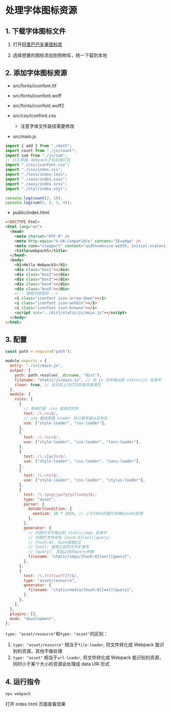 # 处理字体图标资源

## 1. 下载字体图标文件

1. 打开[阿里巴巴矢量图标库](https://www.iconfont.cn/)

2. 选择想要的图标添加到购物车，统一下载到本地

## 2. 添加字体图标资源

- src/fonts/iconfont.ttf
- src/fonts/iconfont.woff
- src/fonts/iconfont.woff2

- src/css/iconfont.css

  - 注意字体文件路径需要修改

- src/main.js

```js {5}
import { add } from "./math";
import count from "./js/count";
import sum from "./js/sum";
// 引入资源，Webpack才会对其打包
import "./css/iconfont.css";
import "./css/index.css";
import "./less/index.less";
import "./sass/index.sass";
import "./sass/index.scss";
import "./styl/index.styl";

console.log(count(2, 1));
console.log(sum(1, 2, 3, 4));
```

- public/index.html

```html {16-19}
<!DOCTYPE html>
<html lang="en">
  <head>
    <meta charset="UTF-8" />
    <meta http-equiv="X-UA-Compatible" content="IE=edge" />
    <meta name="viewport" content="width=device-width, initial-scale=1.0" />
    <title>webpack5</title>
  </head>
  <body>
    <h1>Hello Webpack5</h1>
    <div class="box1"></div>
    <div class="box2"></div>
    <div class="box3"></div>
    <div class="box4"></div>
    <div class="box5"></div>
    <!-- 使用字体图标 -->
    <i class="iconfont icon-arrow-down"></i>
    <i class="iconfont icon-ashbin"></i>
    <i class="iconfont icon-browse"></i>
    <script src="../dist/static/js/main.js"></script>
  </body>
</html>
```

## 3. 配置

```js {47-53}
const path = require("path");

module.exports = {
  entry: "./src/main.js",
  output: {
    path: path.resolve(__dirname, "dist"),
    filename: "static/js/main.js", // 将 js 文件输出到 static/js 目录中
    clean: true, // 自动将上次打包目录资源清空
  },
  module: {
    rules: [
      {
        // 用来匹配 .css 结尾的文件
        test: /\.css$/,
        // use 数组里面 Loader 执行顺序是从右到左
        use: ["style-loader", "css-loader"],
      },
      {
        test: /\.less$/,
        use: ["style-loader", "css-loader", "less-loader"],
      },
      {
        test: /\.s[ac]ss$/,
        use: ["style-loader", "css-loader", "sass-loader"],
      },
      {
        test: /\.styl$/,
        use: ["style-loader", "css-loader", "stylus-loader"],
      },
      {
        test: /\.(png|jpe?g|gif|webp)$/,
        type: "asset",
        parser: {
          dataUrlCondition: {
            maxSize: 10 * 1024, // 小于10kb的图片会被base64处理
          },
        },
        generator: {
          // 将图片文件输出到 static/imgs 目录中
          // 将图片文件命名 [hash:8][ext][query]
          // [hash:8]: hash值取8位
          // [ext]: 使用之前的文件扩展名
          // [query]: 添加之前的query参数
          filename: "static/imgs/[hash:8][ext][query]",
        },
      },
      {
        test: /\.(ttf|woff2?)$/,
        type: "asset/resource",
        generator: {
          filename: "static/media/[hash:8][ext][query]",
        },
      },
    ],
  },
  plugins: [],
  mode: "development",
};
```

`type: "asset/resource"`和`type: "asset"`的区别：

1. `type: "asset/resource"` 相当于`file-loader`, 将文件转化成 Webpack 能识别的资源，其他不做处理
2. `type: "asset"` 相当于`url-loader`, 将文件转化成 Webpack 能识别的资源，同时小于某个大小的资源会处理成 data URI 形式

## 4. 运行指令

```
npx webpack
```

打开 index.html 页面查看效果
